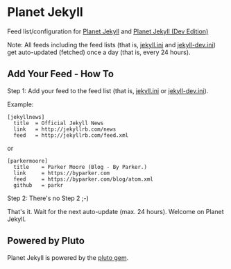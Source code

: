 # Planet Jekyll

Feed list/configuration for [Planet Jekyll](http://planetjekyll.herokuapp.com)
and [Planet Jekyll (Dev Edition)](http://planetjekyll.herokuapp.com/jekylldev)

Note: All feeds including the feed lists (that is, [jekyll.ini](jekyll.ini)
and [jekyll-dev.ini](jekyll-dev.ini))
get auto-updated (fetched) once a day (that is, every 24 hours).


## Add Your Feed - How To

Step 1: Add your feed to the feed list (that is, [jekyll.ini](jekyll.ini) or
[jekyll-dev.ini](jekyll-dev.ini)).


Example:

~~~
[jekyllnews]
  title  = Official Jekyll News
  link   = http://jekyllrb.com/news
  feed   = http://jekyllrb.com/feed.xml
~~~

or

~~~
[parkermoore]
  title    = Parker Moore (Blog - By Parker.)
  link     = https://byparker.com
  feed     = https://byparker.com/blog/atom.xml
  github   = parkr
~~~

Step 2: There's no Step 2 ;-)

That's it. Wait for the next auto-update (max. 24 hours). Welcome on Planet Jekyll.


## Powered by Pluto

Planet Jekyll is powered by the [pluto gem](https://github.com/feedreader).

